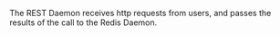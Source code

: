 The REST Daemon receives http requests from users, and passes the results
of the call to the Redis Daemon.
